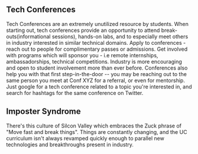 ## Tech Conferences

Tech Conferences are an extremely unutilized resource by students. When starting out, tech conferences provide an opportunity to attend break-outs(informational sessions), hands-on labs, and to especially meet others in industry interested in similar technical domains. Apply to conferences - reach out to people for complimentary passes or admissions. Get involved with programs which will sponsor you - i.e remote internships, ambassadorships, technical competitions. Industry is more encouraging and open to student involvement more than ever before.  Conferences also help you with that first step-in-the-door -- you may be reaching out to the same person you meet at Conf XYZ for a referral, or even for mentorship. Just google for a tech conference related to a topic you're interested in, and search for hashtags for the same conference on Twitter. 

## Imposter Syndrome

There's this culture of Silcon Valley which embraces the Zuck phrase of "Move fast and break things". Things are constantly changing, and the UC curriculum isn't always revamped quickly enough to parallel new technologies and breakthroughs present in industry. 
